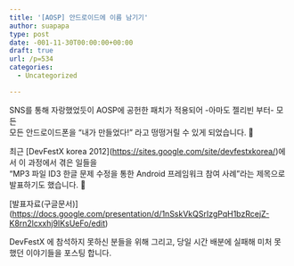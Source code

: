 ```yaml
---
title: '[AOSP] 안드로이드에 이름 남기기'
author: suapapa
type: post
date: -001-11-30T00:00:00+00:00
draft: true
url: /p=534
categories:
  - Uncategorized

---
```

SNS를 통해 자랑했었듯이 AOSP에 공헌한 패치가 적용되어 -아마도 젤리빈 부터- 모든  
모든 안드로이드폰을 &#8220;내가 만들었다!&#8221; 라고 떵떵거릴 수 있게 되었습니다. 🙂

최근 \[DevFestX korea 2012\](https://sites.google.com/site/devfestxkorea/)에서 이 과정에서 겪은 일들을  
&#8220;MP3 파일 ID3 한글 문제 수정을 통한 Android 프레임워크 참여 사례&#8221;라는 제목으로 발표하기도 했습니다. 🙂



\[발표자료(구글문서)\](https://docs.google.com/presentation/d/1nSskVkQSrIzgPqH1bzRcejZ-K8rn2lcxxhj9IKsUeFo/edit)

DevFestX 에 참석하지 못하신 분들을 위해 그리고, 당일 시간 배분에 실패해 미처 못 했던 이야기들을 포스팅 합니다.

<!--more-->
